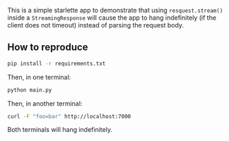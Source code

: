 This is a simple starlette app to demonstrate that using `resquest.stream()` inside a
`StreamingResponse` will cause the app to hang indefinitely (if the client does not timeout) instead of parsing the request body.

## How to reproduce

```bash
pip install -r requirements.txt
```

Then, in one terminal:

```bash
python main.py
```

Then, in another terminal:

```bash
curl -F "foo=bar" http://localhost:7000
```

Both terminals will hang indefinitely.


